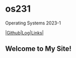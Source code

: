 # os231
Operating Systems 2023-1

|[Github](https://github.com/idpadt/os231)|[Log](https://github.com/idpadt/os231/blob/main/TXT/mylog.txt)|[Links](https://github.com/idpadt/os231/tree/main/LINKS)|

## Welcome to My Site!
